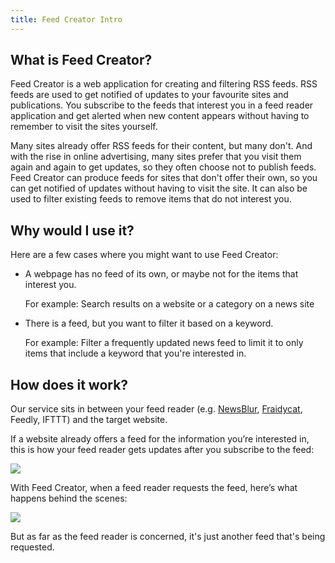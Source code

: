 ```yaml
---
title: Feed Creator Intro
---
```


## What is Feed Creator?

Feed Creator is a web application for creating and filtering RSS feeds. RSS feeds are used to get notified of updates to your favourite sites and publications. You subscribe to the feeds that interest you in a feed reader application and get alerted when new content appears without having to remember to visit the sites yourself. 

Many sites already offer RSS feeds for their content, but many don't. And with the rise in online advertising, many sites prefer that you visit them again and again to get updates, so they often choose not to publish feeds. Feed Creator can produce feeds for sites that don't offer their own, so you can get notified of updates without having to visit the site. It can also be used to filter existing feeds to remove items that do not interest you.

## Why would I use it?

Here are a few cases where you might want to use Feed Creator:

* A webpage has no feed of its own, or maybe not for the items that interest you.

  For example: Search results on a website or a category on a news site

* There is a feed, but you want to filter it based on a keyword.
    
  For example: Filter a frequently updated news feed to limit it to only items that include a keyword that you're interested in.
  
## How does it work?

Our service sits in between your feed reader (e.g. [NewsBlur](https://newsblur.com/), [Fraidycat](https://fraidyc.at), Feedly, IFTTT) and the target website.

If a website already offers a feed for the information you’re interested in, this is how your feed reader gets updates after you subscribe to the feed:

![](/images/feed-creator/fc-sequence-without.png)

With Feed Creator, when a feed reader requests the feed, here’s what happens behind the scenes:

![](/images/feed-creator/fc-sequence-with.png)

But as far as the feed reader is concerned, it's just another feed that's being requested.
